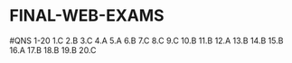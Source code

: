 # FINAL-WEB-EXAMS
#QNS 1-20
1.C
2.B
3.C
4.A
5.A
6.B
7.C
8.C
9.C
10.B
11.B
12.A
13.B
14.B
15.B
16.A
17.B
18.B
19.B
20.C
